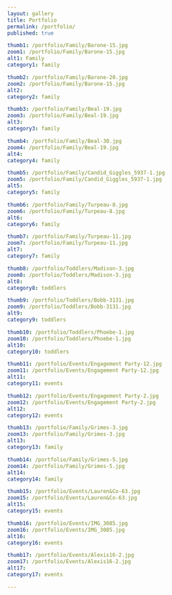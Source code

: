 ```yaml
---
layout: gallery
title: Portfolio
permalink: /portfolio/
published: true

thumb1: /portfolio/Family/Barone-15.jpg
zoom1: /portfolio/Family/Barone-15.jpg
alt1: Family
category1: family

thumb2: /portfolio/Family/Barone-20.jpg
zoom2: /portfolio/Family/Barone-15.jpg
alt2: 
category2: family

thumb3: /portfolio/Family/Beal-19.jpg
zoom3: /portfolio/Family/Beal-19.jpg
alt3: 
category3: family

thumb4: /portfolio/Family/Beal-30.jpg
zoom4: /portfolio/Family/Beal-19.jpg
alt4: 
category4: family

thumb5: /portfolio/Family/Candid_Giggles_5937-1.jpg
zoom5: /portfolio/Family/Candid_Giggles_5937-1.jpg
alt5: 
category5: family

thumb6: /portfolio/Family/Turpeau-8.jpg
zoom6: /portfolio/Family/Turpeau-8.jpg
alt6: 
category6: family

thumb7: /portfolio/Family/Turpeau-11.jpg
zoom7: /portfolio/Family/Turpeau-11.jpg
alt7: 
category7: family

thumb8: /portfolio/Toddlers/Madison-3.jpg
zoom8: /portfolio/Toddlers/Madison-3.jpg
alt8: 
category8: toddlers

thumb9: /portfolio/Toddlers/Bobb-3131.jpg
zoom9: /portfolio/Toddlers/Bobb-3131.jpg
alt9: 
category9: toddlers

thumb10: /portfolio/Toddlers/Phoebe-1.jpg
zoom10: /portfolio/Toddlers/Phoebe-1.jpg
alt10: 
category10: toddlers

thumb11: /portfolio/Events/Engagement Party-12.jpg
zoom11: /portfolio/Events/Engagement Party-12.jpg
alt11: 
category11: events

thumb12: /portfolio/Events/Engagement Party-2.jpg
zoom12: /portfolio/Events/Engagement Party-2.jpg
alt12: 
category12: events

thumb13: /portfolio/Family/Grimes-3.jpg
zoom13: /portfolio/Family/Grimes-3.jpg
alt13: 
category13: family

thumb14: /portfolio/Family/Grimes-5.jpg
zoom14: /portfolio/Family/Grimes-5.jpg
alt14: 
category14: family

thumb15: /portfolio/Events/Lauren&Co-63.jpg
zoom15: /portfolio/Events/Lauren&Co-63.jpg
alt15: 
category15: events

thumb16: /portfolio/Events/IMG_3085.jpg
zoom16: /portfolio/Events/IMG_3085.jpg
alt16: 
category16: events

thumb17: /portfolio/Events/Alexis16-2.jpg
zoom17: /portfolio/Events/Alexis16-2.jpg
alt17: 
category17: events

---
```

